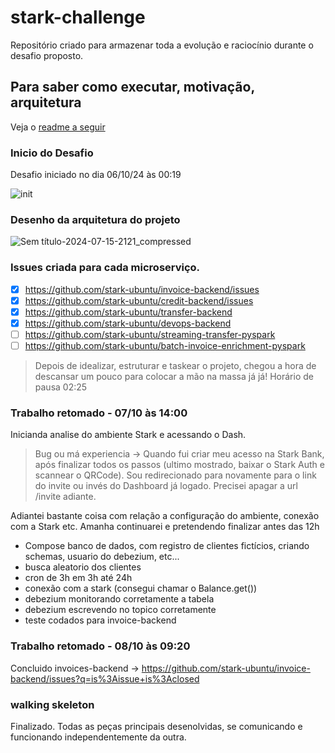# stark-challenge
Repositório criado para armazenar toda a evolução e raciocínio durante o desafio proposto.


## Para saber como executar, motivação, arquitetura
Veja o [readme a seguir](https://github.com/stark-ubuntu/stark-challenge/blob/main/runningEnvironment.md#running-the-development-environment) 

### Inicio do Desafio

Desafio iniciado no dia 06/10/24 às 00:19

![init](https://github.com/user-attachments/assets/7997ecc3-e6e1-4247-a776-cc4f15467f2f)


### Desenho da arquitetura do projeto

![Sem título-2024-07-15-2121_compressed](https://github.com/user-attachments/assets/570ea931-f2fb-4a95-83c4-c07302454ef2)


### Issues criada para cada microserviço.

- [x] https://github.com/stark-ubuntu/invoice-backend/issues
- [x] https://github.com/stark-ubuntu/credit-backend/issues
- [x] https://github.com/stark-ubuntu/transfer-backend
- [x] https://github.com/stark-ubuntu/devops-backend
- [ ] https://github.com/stark-ubuntu/streaming-transfer-pyspark
- [ ] https://github.com/stark-ubuntu/batch-invoice-enrichment-pyspark

> Depois de idealizar, estruturar e taskear o projeto, chegou a hora de descansar um pouco para colocar a mão na massa já já! Horário de pausa 02:25  

### Trabalho retomado - 07/10 às 14:00

Inicianda analise do ambiente Stark e acessando o Dash.

> Bug ou má experiencia -> Quando fui criar meu acesso na Stark Bank, após finalizar todos os passos (ultimo mostrado, baixar o Stark Auth e scannear o QRCode). Sou redirecionado para novamente para o link do invite ou invés do Dashboard já logado. Precisei apagar a url /invite adiante.

Adiantei bastante coisa com relação a configuração do ambiente, conexão com a Stark etc. Amanha continuarei e pretendendo finalizar antes das 12h
 - Compose banco de dados, com registro de clientes fictícios, criando schemas, usuario do debezium, etc...
 - busca aleatorio dos clientes
 - cron de 3h em 3h até 24h
 - conexão com a stark (consegui chamar o Balance.get())
 - debezium monitorando corretamente a tabela
 - debezium escrevendo no topico corretamente
 - teste codados para invoice-backend

### Trabalho retomado - 08/10 às 09:20
Concluido invoices-backend -> https://github.com/stark-ubuntu/invoice-backend/issues?q=is%3Aissue+is%3Aclosed

### walking skeleton
Finalizado. Todas as peças principais desenolvidas, se comunicando e funcionando independentemente da outra.
